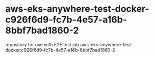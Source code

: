 # aws-eks-anywhere-test-docker-c926f6d9-fc7b-4e57-a16b-8bbf7bad1860-2
repository for use with E2E test job aws-eks-anywhere-test-docker:c926f6d9-fc7b-4e57-a16b-8bbf7bad1860-2
